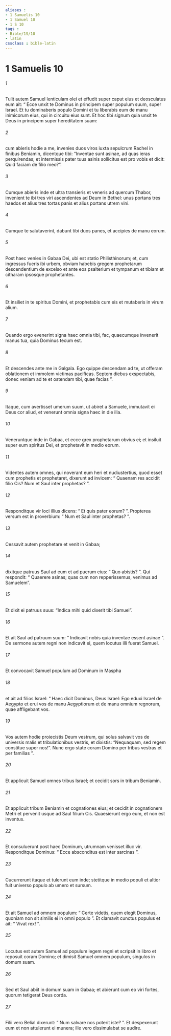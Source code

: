```yaml
---
aliases : 
- 1 Samuelis 10
- 1 Samuel 10
- 1 S 10
tags : 
- Bible/1S/10
- latin
cssclass : bible-latin
---
```


# 1 Samuelis 10

###### 1
Tulit autem Samuel lenticulam olei et effudit super caput eius et deosculatus eum ait: “ Ecce unxit te Dominus in principem super populum suum, super Israel. Et tu dominaberis populo Domini et tu liberabis eum de manu inimicorum eius, qui in circuitu eius sunt. Et hoc tibi signum quia unxit te Deus in principem super hereditatem suam: 
###### 2
cum abieris hodie a me, invenies duos viros iuxta sepulcrum Rachel in finibus Beniamin, dicentque tibi: “Inventae sunt asinae, ad quas ieras perquirendas; et intermissis pater tuus asinis sollicitus est pro vobis et dicit: Quid faciam de filio meo?”. 
###### 3
Cumque abieris inde et ultra transieris et veneris ad quercum Thabor, invenient te ibi tres viri ascendentes ad Deum in Bethel: unus portans tres haedos et alius tres tortas panis et alius portans utrem vini. 
###### 4
Cumque te salutaverint, dabunt tibi duos panes, et accipies de manu eorum. 
###### 5
Post haec venies in Gabaa Dei, ubi est statio Philisthinorum; et, cum ingressus fueris ibi urbem, obviam habebis gregem prophetarum descendentium de excelso et ante eos psalterium et tympanum et tibiam et citharam ipsosque prophetantes. 
###### 6
Et insiliet in te spiritus Domini, et prophetabis cum eis et mutaberis in virum alium. 
###### 7
Quando ergo evenerint signa haec omnia tibi, fac, quaecumque invenerit manus tua, quia Dominus tecum est. 
###### 8
Et descendes ante me in Galgala. Ego quippe descendam ad te, ut offeram oblationem et immolem victimas pacificas. Septem diebus exspectabis, donec veniam ad te et ostendam tibi, quae facias ”.
###### 9
Itaque, cum avertisset umerum suum, ut abiret a Samuele, immutavit ei Deus cor aliud, et venerunt omnia signa haec in die illa. 
###### 10
Veneruntque inde in Gabaa, et ecce grex prophetarum obvius ei; et insiluit super eum spiritus Dei, et prophetavit in medio eorum. 
###### 11
Videntes autem omnes, qui noverant eum heri et nudiustertius, quod esset cum prophetis et prophetaret, dixerunt ad invicem: “ Quaenam res accidit filio Cis? Num et Saul inter prophetas? ”. 
###### 12
Responditque vir loci illius dicens: “ Et quis pater eorum? ”. Propterea versum est in proverbium: “ Num et Saul inter prophetas? ”.
###### 13
Cessavit autem prophetare et venit in Gabaa; 
###### 14
dixitque patruus Saul ad eum et ad puerum eius: “ Quo abistis? ”. Qui respondit: “ Quaerere asinas; quas cum non repperissemus, venimus ad Samuelem”. 
###### 15
Et dixit ei patruus suus: “Indica mihi quid dixerit tibi Samuel”. 
###### 16
Et ait Saul ad patruum suum: “ Indicavit nobis quia inventae essent asinae ”. De sermone autem regni non indicavit ei, quem locutus illi fuerat Samuel.
###### 17
Et convocavit Samuel populum ad Dominum in Maspha 
###### 18
et ait ad filios Israel: “ Haec dicit Dominus, Deus Israel: Ego eduxi Israel de Aegypto et erui vos de manu Aegyptiorum et de manu omnium regnorum, quae affligebant vos. 
###### 19
Vos autem hodie proiecistis Deum vestrum, qui solus salvavit vos de universis malis et tribulationibus vestris, et dixistis: “Nequaquam, sed regem constitue super nos!”. Nunc ergo state coram Domino per tribus vestras et per familias ”.
###### 20
Et applicuit Samuel omnes tribus Israel; et cecidit sors in tribum Beniamin. 
###### 21
Et applicuit tribum Beniamin et cognationes eius; et cecidit in cognationem Metri et pervenit usque ad Saul filium Cis. Quaesierunt ergo eum, et non est inventus. 
###### 22
Et consuluerunt post haec Dominum, utrumnam venisset illuc vir. Responditque Dominus: “ Ecce absconditus est inter sarcinas ”. 
###### 23
Cucurrerunt itaque et tulerunt eum inde; stetitque in medio populi et altior fuit universo populo ab umero et sursum. 
###### 24
Et ait Samuel ad omnem populum: “ Certe videtis, quem elegit Dominus, quoniam non sit similis ei in omni populo ”. Et clamavit cunctus populus et ait: “ Vivat rex! ”.
###### 25
Locutus est autem Samuel ad populum legem regni et scripsit in libro et reposuit coram Domino; et dimisit Samuel omnem populum, singulos in domum suam.
###### 26
Sed et Saul abiit in domum suam in Gabaa; et abierunt cum eo viri fortes, quorum tetigerat Deus corda. 
###### 27
Filii vero Belial dixerunt: “ Num salvare nos poterit iste? ”. Et despexerunt eum et non attulerunt ei munera; ille vero dissimulabat se audire.
